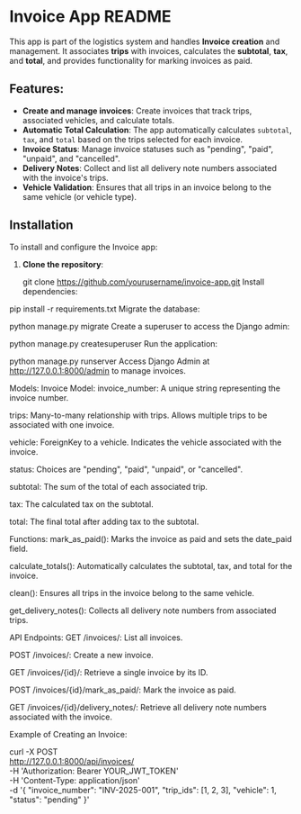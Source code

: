 # Invoice App README

This app is part of the logistics system and handles **Invoice creation** and management. It associates **trips** with invoices, calculates the **subtotal**, **tax**, and **total**, and provides functionality for marking invoices as paid.

## Features:
- **Create and manage invoices**: Create invoices that track trips, associated vehicles, and calculate totals.
- **Automatic Total Calculation**: The app automatically calculates `subtotal`, `tax`, and `total` based on the trips selected for each invoice.
- **Invoice Status**: Manage invoice statuses such as "pending", "paid", "unpaid", and "cancelled".
- **Delivery Notes**: Collect and list all delivery note numbers associated with the invoice's trips.
- **Vehicle Validation**: Ensures that all trips in an invoice belong to the same vehicle (or vehicle type).

## Installation

To install and configure the Invoice app:

1. **Clone the repository**:

   git clone https://github.com/yourusername/invoice-app.git
Install dependencies:

pip install -r requirements.txt
Migrate the database:


python manage.py migrate
Create a superuser to access the Django admin:


python manage.py createsuperuser
Run the application:


python manage.py runserver
Access Django Admin at http://127.0.0.1:8000/admin to manage invoices.

Models:
Invoice Model:
invoice_number: A unique string representing the invoice number.

trips: Many-to-many relationship with trips. Allows multiple trips to be associated with one invoice.

vehicle: ForeignKey to a vehicle. Indicates the vehicle associated with the invoice.

status: Choices are "pending", "paid", "unpaid", or "cancelled".

subtotal: The sum of the total of each associated trip.

tax: The calculated tax on the subtotal.

total: The final total after adding tax to the subtotal.

Functions:
mark_as_paid(): Marks the invoice as paid and sets the date_paid field.

calculate_totals(): Automatically calculates the subtotal, tax, and total for the invoice.

clean(): Ensures all trips in the invoice belong to the same vehicle.

get_delivery_notes(): Collects all delivery note numbers from associated trips.

API Endpoints:
GET /invoices/: List all invoices.

POST /invoices/: Create a new invoice.

GET /invoices/{id}/: Retrieve a single invoice by its ID.

POST /invoices/{id}/mark_as_paid/: Mark the invoice as paid.

GET /invoices/{id}/delivery_notes/: Retrieve all delivery note numbers associated with the invoice.

Example of Creating an Invoice:

curl -X POST \
  http://127.0.0.1:8000/api/invoices/ \
  -H 'Authorization: Bearer YOUR_JWT_TOKEN' \
  -H 'Content-Type: application/json' \
  -d '{
    "invoice_number": "INV-2025-001",
    "trip_ids": [1, 2, 3],
    "vehicle": 1,
    "status": "pending"
}'